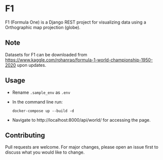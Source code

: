 # F1

F1 (Formula One) is a Django REST project for visualizing data using a Orthographic map projection (globe).

## Note
Datasets for F1 can be downloaded from https://www.kaggle.com/rohanrao/formula-1-world-championship-1950-2020 upon updates.

## Usage
- Rename `.sample_env` as `.env`
- In the command line run: 

	`docker-compose up --build -d`

- Navigate to http://localhost:8000/api/world/ for accessing the page.

## Contributing
Pull requests are welcome. For major changes, please open an issue first to discuss what you would like to change.

